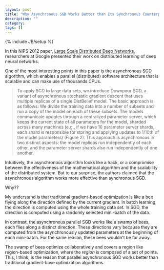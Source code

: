 ```yaml
---
layout: post
title: "Why Asynchronous SGD Works Better than Its Synchronous Counterpart?"
description: ""
category:
tags: []
---
```

{% include JB/setup %}

In this NIPS 2012 paper,
[Large Scale Distributed Deep Networks](http://books.nips.cc/papers/files/nips25/NIPS2012_0598.pdf),
researchers at Google presented their work on distributed learning of
deep neural networks.

One of the most interesting points in this paper is the asynchronous
SGD algorithm, which enables a parallel (distributed) software
architecture that is scalable and can make use of thousands CPUs.

> To apply SGD to large data sets, we introduce Downpour SGD, a
> variant of asynchronous stochastic gradient descent that uses
> multiple replicas of a single DistBelief model. The basic approach
> is as follows: We divide the training data into a number of
> subsets and run a copy of the model on each of these subsets. The
> models communicate updates through a centralized parameter server,
> which keeps the current state of all parameters for the model,
> sharded across many machines (e.g., if we have 10 parameter server
> shards, each shard is responsible for storing and applying updates
> to 1/10th of the model parameters) (Figure 2). This approach is
> asynchronous in two distinct aspects: the model replicas run
> independently of each other, and the parameter server shards also
> run independently of one another.

Intuitively, the asynchronous algorithm looks like a hack, or a
compromise between the effectiveness of the mathematical algorithm and
the scalability of the distributed system.  But to our surprise, the
authors claimed that the asynchronous algorithm works more effective
than synchronous SGD.

Why??

My understand is that traditional gradient-based optimization is like
a bee flying along the direction defined by the current gradient.  In
batch learning, the direction is computed using the whole training
data set.  In SGD, the direction is computed using a randomly selected
mini-batch of the data.

In contrast, the asynchronous parallel SGD works like a swamp of bees,
each flies along a distinct direction.  These directions vary because
they are computed from the asynchronously updated parameters at the
beginning of each mini-batch.  For the same reason, these bees
wouldn't be far away.

The swamp of bees optimize collaboratively and covers a region like
region-based optimization, where the *region* is composed of a set of
points.  This, I think, is the reason that parallel asynchronous SGD
works better than traditional gradient-base optimization algorithms.
